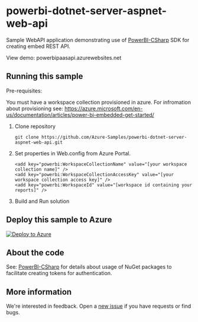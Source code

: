 # powerbi-dotnet-server-aspnet-web-api
Sample WebAPI application demonstrating use of [PowerBI-CSharp](https://github.com/Microsoft/PowerBI-CSharp) SDK for creating embed REST API.

View demo: powerbipaasapi.azurewebsites.net

## Running this sample

Pre-requisites:

You must have a workspace collection provisioned in azure.  For infromation about provisioning see: https://azure.microsoft.com/en-us/documentation/articles/power-bi-embedded-get-started/

1. Clone repository

	```
	git clone https://github.com/Azure-Samples/powerbi-dotnet-server-aspnet-web-api.git
	```

2. Set properties in Web.config from Azure Portal.

	```
	<add key="powerbi:WorkspaceCollectionName" value="[your workspace collection name]" />
	<add key="powerbi:WorkspaceCollectionAccessKey" value="[your workspace collection access key]" />
	<add key="powerbi:WorkspaceId" value="[workspace id containing your reports]" />
	```

3. Build and Run solution 

## Deploy this sample to Azure
[![Deploy to Azure](http://azuredeploy.net/deploybutton.png)](https://azuredeploy.net/)

## About the code
See: [PowerBI-CSharp](https://github.com/Microsoft/PowerBI-CSharp) for details about usage of NuGet packages to facilitate creating tokens for authentication.

## More information
We're interested in feedback.  Open a [new issue](https://github.com/Azure-Samples/powerbi-dotnet-server-aspnet-web-api/issues/new) if you have requests or find bugs.
